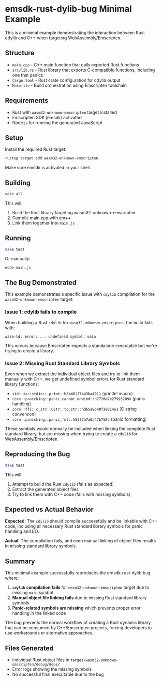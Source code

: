 # emsdk-rust-dylib-bug Minimal Example

This is a minimal example demonstrating the interaction between Rust cdylib and C++ when targeting WebAssembly/Emscripten.

## Structure

- `main.cpp` - C++ main function that calls exported Rust functions
- `src/lib.rs` - Rust library that exports C-compatible functions, including one that panics
- `Cargo.toml` - Rust crate configuration for cdylib output
- `Makefile` - Build orchestration using Emscripten toolchain

## Requirements

- Rust with `wasm32-unknown-emscripten` target installed
- Emscripten SDK (emsdk) activated
- Node.js for running the generated JavaScript

## Setup

Install the required Rust target:
```bash
rustup target add wasm32-unknown-emscripten
```

Make sure emsdk is activated in your shell.

## Building

```bash
make all
```

This will:
1. Build the Rust library targeting wasm32-unknown-emscripten
2. Compile main.cpp with em++
3. Link them together into `main.js`

## Running

```bash
make test
```

Or manually:
```bash
node main.js
```

## The Bug Demonstrated

This example demonstrates a specific issue with `cdylib` compilation for the `wasm32-unknown-emscripten` target:

### Issue 1: cdylib fails to compile
When building a Rust `cdylib` for `wasm32-unknown-emscripten`, the build fails with:
```
wasm-ld: error: ... undefined symbol: main
```

This occurs because Emscripten expects a standalone executable but we're trying to create a library.

### Issue 2: Missing Rust Standard Library Symbols
Even when we extract the individual object files and try to link them manually with C++, we get undefined symbol errors for Rust standard library functions:

- `std::io::stdio::_print::h8e461f7443ba4911` (println! macro)
- `core::panicking::panic_cannot_unwind::h7720a7e27993209d` (panic handling)
- `core::ffi::c_str::CStr::to_str::hd65a8640f2e814a1` (C string conversion)
- `core::panicking::panic_fmt::h51f7a7a0a47b752b` (panic formatting)

These symbols would normally be included when linking the complete Rust standard library, but are missing when trying to create a `cdylib` for WebAssembly/Emscripten.

## Reproducing the Bug

```bash
make test
```

This will:
1. Attempt to build the Rust `cdylib` (fails as expected)
2. Extract the generated object files
3. Try to link them with C++ code (fails with missing symbols)

## Expected vs Actual Behavior

**Expected**: The `cdylib` should compile successfully and be linkable with C++ code, including all necessary Rust standard library symbols for panic handling and I/O.

**Actual**: The compilation fails, and even manual linking of object files results in missing standard library symbols.

## Summary

This minimal example successfully reproduces the emsdk-rust-dylib bug where:

1. **`cdylib` compilation fails** for `wasm32-unknown-emscripten` target due to missing `main` symbol
2. **Manual object file linking fails** due to missing Rust standard library symbols
3. **Panic-related symbols are missing** which prevents proper error handling in the linked code

The bug prevents the normal workflow of creating a Rust dynamic library that can be consumed by C++/Emscripten projects, forcing developers to use workarounds or alternative approaches.

## Files Generated

- Individual Rust object files in `target/wasm32-unknown-emscripten/debug/deps/`
- Error logs showing the missing symbols
- No successful final executable due to the bug
